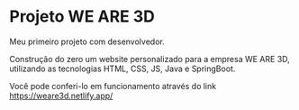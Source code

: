 <h1>Projeto WE ARE 3D</h1> 
Meu primeiro projeto com desenvolvedor. 

Construção do zero um website personalizado para a empresa WE ARE 3D, utilizando as tecnologias HTML, CSS, JS, Java e SpringBoot.

Você pode conferi-lo em funcionamento através do link https://weare3d.netlify.app/

